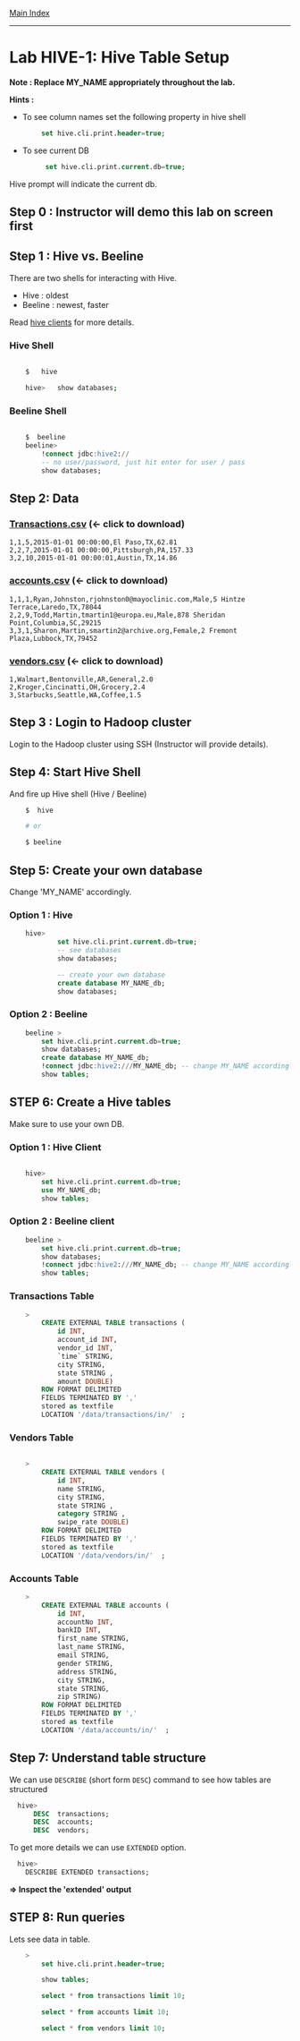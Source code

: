 <link rel='stylesheet' href='../assets/css/main.css'/>

[Main Index](../../README.md)

-----

# Lab HIVE-1: Hive Table Setup

**Note : Replace MY_NAME appropriately throughout the lab.**

**Hints :**

* To see column names set the following property in hive shell
```sql
        set hive.cli.print.header=true;
```

* To see current DB
```sql
         set hive.cli.print.current.db=true;
```
Hive prompt will indicate the current db.


## Step 0 : Instructor will demo this lab on screen first

## Step 1 : Hive vs. Beeline
There are two shells for interacting with Hive.
* Hive : oldest
* Beeline : newest, faster

Read  [hive clients](../README.md) for more details.

### Hive Shell
```bash

    $   hive

    hive>   show databases;
```

### Beeline Shell
```sql

    $  beeline
    beeline>   
        !connect jdbc:hive2://
        -- no user/password, just hit enter for user / pass
        show databases;

```

## Step 2: Data
### [Transactions.csv](../data/cc-data/transactions.csv) (<- click to download)
```
1,1,5,2015-01-01 00:00:00,El Paso,TX,62.81
2,2,7,2015-01-01 00:00:00,Pittsburgh,PA,157.33
3,2,10,2015-01-01 00:00:01,Austin,TX,14.86
```

### [accounts.csv](../data/cc-data/accounts.csv) (<- click to download)
```
1,1,1,Ryan,Johnston,rjohnston0@mayoclinic.com,Male,5 Hintze Terrace,Laredo,TX,78044
2,2,9,Todd,Martin,tmartin1@europa.eu,Male,878 Sheridan Point,Columbia,SC,29215
3,3,1,Sharon,Martin,smartin2@archive.org,Female,2 Fremont Plaza,Lubbock,TX,79452
```

### [vendors.csv](../data/cc-data/vendors.csv) (<- click to download)
```
1,Walmart,Bentonville,AR,General,2.0
2,Kroger,Cincinatti,OH,Grocery,2.4
3,Starbucks,Seattle,WA,Coffee,1.5
```

## Step 3 : Login to Hadoop cluster
Login to the Hadoop cluster using SSH  (Instructor will provide details).

## Step 4: Start Hive Shell

And fire up Hive shell (Hive / Beeline)

```bash
    $  hive

    # or

    $ beeline
```

## Step 5: Create your own database
Change 'MY_NAME' accordingly.

### Option 1 : Hive
```sql
    hive>    
            set hive.cli.print.current.db=true;
            -- see databases
            show databases;

            -- create your own database
            create database MY_NAME_db;
            show databases;
```

### Option 2 : Beeline
```sql
    beeline >
        set hive.cli.print.current.db=true;
        show databases;
        create database MY_NAME_db;
        !connect jdbc:hive2:///MY_NAME_db; -- change MY_NAME accordingly
        show tables;
```

## STEP 6: Create a Hive tables

Make sure to use your own DB.

### Option 1 : Hive Client
```sql

    hive>
        set hive.cli.print.current.db=true;
        use MY_NAME_db;
        show tables;

```

### Option 2 : Beeline client
```sql
    beeline >
        set hive.cli.print.current.db=true;
        show databases;
        !connect jdbc:hive2:///MY_NAME_db; -- change MY_NAME accordingly
        show tables;
```

### Transactions Table

```sql
    >
        CREATE EXTERNAL TABLE transactions (
            id INT,
            account_id INT,
            vendor_id INT,
            `time` STRING,
            city STRING,
            state STRING ,
            amount DOUBLE)
        ROW FORMAT DELIMITED
        FIELDS TERMINATED BY ','
        stored as textfile
        LOCATION '/data/transactions/in/'  ;

```

### Vendors Table

```sql

    >
        CREATE EXTERNAL TABLE vendors (
            id INT,
            name STRING,
            city STRING,
            state STRING ,
            category STRING ,
            swipe_rate DOUBLE)
        ROW FORMAT DELIMITED
        FIELDS TERMINATED BY ','
        stored as textfile
        LOCATION '/data/vendors/in/'  ;


```

### Accounts Table

```sql
    >
        CREATE EXTERNAL TABLE accounts (
            id INT,
            accountNo INT,
            bankID INT,
            first_name STRING,
            last_name STRING,
            email STRING,
            gender STRING,
            address STRING,
            city STRING,
            state STRING,
            zip STRING)
        ROW FORMAT DELIMITED
        FIELDS TERMINATED BY ','
        stored as textfile
        LOCATION '/data/accounts/in/'  ;

```


## Step 7: Understand table structure
We can use `DESCRIBE` (short form `DESC`) command to see how tables are structured

```sql
  hive>
      DESC  transactions;
      DESC  accounts;
      DESC  vendors;
```

To get more details we can use `EXTENDED` option.

```sql
  hive>
    DESCRIBE EXTENDED transactions;
```

**=> Inspect the 'extended' output**

## STEP 8:  Run queries
Lets see data in table.
```sql
    >  
        set hive.cli.print.header=true;

        show tables;

        select * from transactions limit 10;

        select * from accounts limit 10;

        select * from vendors limit 10;
```
